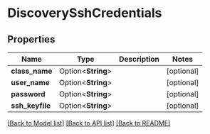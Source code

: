 # DiscoverySshCredentials

## Properties

Name | Type | Description | Notes
------------ | ------------- | ------------- | -------------
**class_name** | Option<**String**> |  | [optional]
**user_name** | Option<**String**> |  | [optional]
**password** | Option<**String**> |  | [optional]
**ssh_keyfile** | Option<**String**> |  | [optional]

[[Back to Model list]](../README.md#documentation-for-models) [[Back to API list]](../README.md#documentation-for-api-endpoints) [[Back to README]](../README.md)


